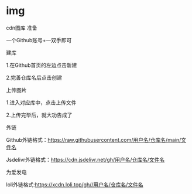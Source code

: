 # img
cdn图库
准备

一个Github账号+一双手即可

建库

1.在Github首页的左边点击新建



2.完善仓库名后点击创建




上传图片

1.进入对应库中，点击上传文件



2.上传完毕后，就大功告成了



外链

Github外链格式：https://raw.githubusercontent.com/用户名/仓库名/main/文件名

Jsdelivr外链格式：https://cdn.jsdelivr.net/gh/用户名/仓库名/文件名

为爱发电

loli外链格式:https://xcdn.loli.top/gh//用户名/仓库名/文件名
